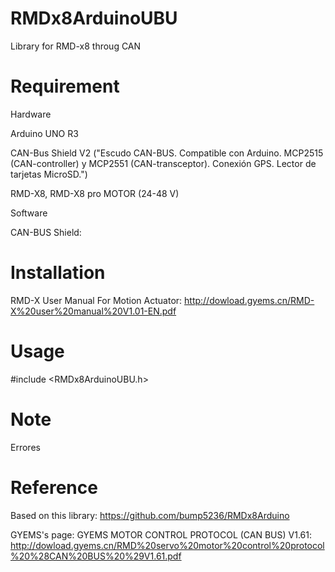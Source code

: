 # RMDx8ArduinoUBU
Library for RMD-x8 throug CAN

# Requirement
Hardware

Arduino UNO R3

CAN-Bus Shield V2 ("Escudo CAN-BUS. Compatible con Arduino. MCP2515 (CAN-controller) y MCP2551 (CAN-transceptor). Conexión GPS. Lector de tarjetas MicroSD.")

RMD-X8, RMD-X8 pro MOTOR (24-48 V)

Software

CAN-BUS Shield:



# Installation
RMD-X User Manual For Motion Actuator: http://dowload.gyems.cn/RMD-X%20user%20manual%20V1.01-EN.pdf

# Usage
#include <RMDx8ArduinoUBU.h>

# Note
Errores
  
# Reference
Based on this library:
https://github.com/bump5236/RMDx8Arduino

GYEMS's page:
GYEMS MOTOR CONTROL PROTOCOL (CAN BUS) V1.61: http://dowload.gyems.cn/RMD%20servo%20motor%20control%20protocol%20%28CAN%20BUS%20%29V1.61.pdf
